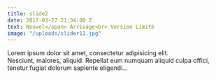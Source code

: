 ```yaml
---
title: slide2
date: 2017-03-27 21:34:00 Z
text: Nouvel</span> Arrivage<br> Version Limité
image: "/uploads/slider11.jpg"
---
```


Lorem ipsum dolor sit amet, consectetur adipisicing elit. <br> Nesciunt, maiores, aliquid. Repellat eum numquam aliquid culpa offici, <br> tenetur fugiat dolorum sapiente eligendi...